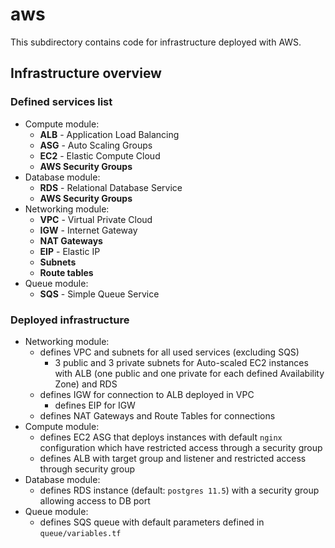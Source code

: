 # aws

This subdirectory contains code for infrastructure deployed with AWS.

## Infrastructure overview

### Defined services list
- Compute module:
    - **ALB** - Application Load Balancing
    - **ASG** - Auto Scaling Groups
    - **EC2** - Elastic Compute Cloud
    - **AWS Security Groups**
- Database module:
    - **RDS** - Relational Database Service
    - **AWS Security Groups**
- Networking module:
    - **VPC** - Virtual Private Cloud
    - **IGW** - Internet Gateway
    - **NAT Gateways**
    - **EIP** - Elastic IP
    - **Subnets**
    - **Route tables**
- Queue module:
    - **SQS** - Simple Queue Service

### Deployed infrastructure
- Networking module:
    - defines VPC and subnets for all used services (excluding SQS)
        - 3 public and 3 private subnets for Auto-scaled EC2 instances with ALB (one public and one private for each defined Availability Zone) and RDS
    - defines IGW for connection to ALB deployed in VPC
        - defines EIP for IGW
    - defines NAT Gateways and Route Tables for connections
- Compute module:
    - defines EC2 ASG that deploys instances with default `nginx` configuration which have restricted access through a security group
    - defines ALB with target group and listener and restricted access through security group
- Database module:
    - defines RDS instance (default: `postgres 11.5`) with a security group allowing access to DB port
- Queue module:
    - defines SQS queue with default parameters defined in `queue/variables.tf`